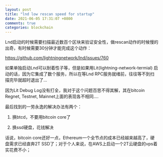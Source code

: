 ```yaml
---
layout: post
title: "lnd low rescan speed for startup"
date: 2021-06-05 17:31:07 +0800
comments: true
categories: blockchain
---
```


Lnd启动的时候需要扫描最近数百个区块来验证安全性，做rescan动作的时候慢的出奇，有时候需要30分钟才能完成这个动作：

https://github.com/lightningnetwork/lnd/issues/760

如果单独启动Lnd可以耐着性子等，但是如果用Lit(lightning-network-termial) 启动的话，因为它集成了数个服务，所以在等Lnd RPC服务就绪前，往往等不到扫描完毕就超时退出了...

因为Lit Debug Log没有打全，我对于这个问题百思不得其解，其在bitcoin Regnet, Testnet, Mainnet上面的表现各不相同....

最后找到的一劳永逸的解决办法有两个：

1. 换btcd，不要用bitcoin core了

2. 换ssd硬盘，花钱解决


话说，bitcoin core还好一点，Ethereum一个全节点的成本已经越来越高了，硬盘需求已经直奔2T SSD了；对于个人来说，在AWS上启动一个2T云硬盘的vps着实花费不小；



